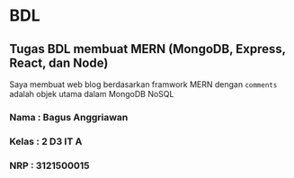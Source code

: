 # BDL
## Tugas BDL membuat MERN (MongoDB, Express, React, dan Node)

Saya membuat web blog berdasarkan framwork MERN dengan `comments` adalah objek utama dalam MongoDB NoSQL

### Nama  : Bagus Anggriawan
### Kelas : 2 D3 IT A
### NRP   : 3121500015

